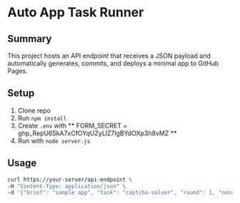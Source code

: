 # Auto App Task Runner

## Summary
This project hosts an API endpoint that receives a JSON payload and automatically generates, commits, and deploys a minimal app to GitHub Pages.

## Setup
1.   Clone repo
2.   Run `npm install`
3.   Create `.env` with ** FORM_SECRET = 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 **
4.   Run with `node server.js`

## Usage
```bash
curl https://your-server/api-endpoint \
-H "Content-Type: application/json" \
-d '{"brief": "sample app", "task": "captcha-solver", "round": 1, "nonce": "abc123", "secret": "your_google_form_secret"}'
